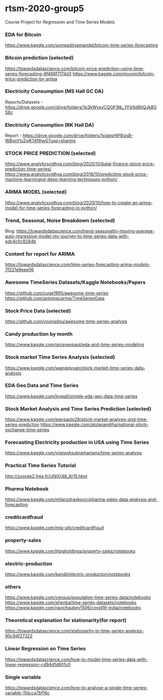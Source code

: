 # rtsm-2020-group5
Course Project for Regression and Time Series Models

### EDA for Bitcoin

https://www.kaggle.com/someadityamandal/bitcoin-time-series-forecasting

### Bitcoin prediction (selected)
https://towardsdatascience.com/bitcoin-price-prediction-using-time-series-forecasting-9f468f7174d3
https://www.kaggle.com/myonin/bitcoin-price-prediction-by-arima






### Electricity Consumption (MS Hall GC DA) 

Reports/Datasets - https://drive.google.com/drive/folders/1p3kWysvCQGP3tb_YFb1Id8ItQJk8GS8c

### Electricity Consumption (RK Hall DA)

Report - https://drive.google.com/drive/folders/1xigbsHlP8izsB-WBooYlu2xjK14f9jwG?usp=sharing

### STOCK PRICE PREDICTION (selected)

https://www.analyticsvidhya.com/blog/2020/10/bajaj-finance-stock-price-prediction-time-series/
https://www.analyticsvidhya.com/blog/2018/10/predicting-stock-price-machine-learningnd-deep-learning-techniques-python/

### ARIMA MODEL (selected)

https://www.analyticsvidhya.com/blog/2020/10/how-to-create-an-arima-model-for-time-series-forecasting-in-python/

### Trend, Seasonal, Noise Breakdown (selected)
Blog: https://towardsdatascience.com/trend-seasonality-moving-average-auto-regressive-model-my-journey-to-time-series-data-with-edc4c0c8284b

### Content for report for ARIMA 
https://towardsdatascience.com/time-series-forecasting-arima-models-7f221e9eee06

### Awesome TimeSeries Datasets/Kaggle Notebooks/Papers

https://github.com/cuge1995/awesome-time-series
https://github.com/antoinecarme/TimeSeriesData

### Stock Price Data (selected)

https://github.com/youngdou/awesome-time-series-analysis

### Candy production by month

https://www.kaggle.com/grosvenpaul/eda-and-time-series-modeling

### Stock market Time Series Analysis (selected)

https://www.kaggle.com/wangqiyuan/stock-market-time-series-data-analysis

### EDA Geo Data and Time Series

https://www.kaggle.com/loveall/simple-eda-geo-data-time-series

### Stock Market Analysis and Time Series Prediction (selected)

https://www.kaggle.com/pierpaolo28/stock-market-analysis-and-time-series-prediction
https://www.kaggle.com/atulanandjha/national-stock-exchange-time-series

### Forecasting Electricity production in USA using Time Series

https://www.kaggle.com/vigneshsubramanians/time-series-analysis

### Practical Time Series Tutorial
http://zoonek2.free.fr/UNIX/48_R/15.html

### Pharma Notebook

https://www.kaggle.com/milanzdravkovic/pharma-sales-data-analysis-and-forecasting

### creditcardfraud

https://www.kaggle.com/mlg-ulb/creditcardfraud

### property-sales

https://www.kaggle.com/htagholdings/property-sales/notebooks

### electric-production

https://www.kaggle.com/kandij/electric-production/notebooks

### others

https://www.kaggle.com/census/population-time-series-data/notebooks
https://www.kaggle.com/shenba/time-series-datasets/notebooks
https://www.kaggle.com/ravichaubey1506/covid19-india/notebooks

### Theoretical explanation for stationarity(for report)
https://towardsdatascience.com/stationarity-in-time-series-analysis-90c94f27322

### Linear Regression on Time Series
https://towardsdatascience.com/how-to-model-time-series-data-with-linear-regression-cd94d1d901c0

### Single variable
https://towardsdatascience.com/how-to-analyse-a-single-time-series-variable-11dcca7bf16c
